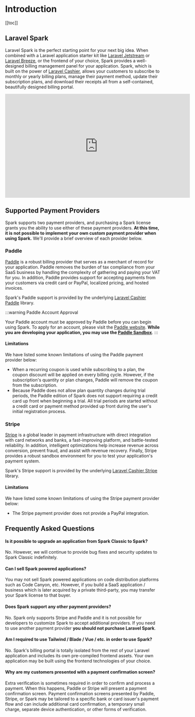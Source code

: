 # Introduction

[[toc]]

## Laravel Spark

Laravel Spark is the perfect starting point for your next big idea. When combined with a Laravel application starter kit like [Laravel Jetstream](https://jetstream.laravel.com) or [Laravel Breeze](https://laravel.com/docs/starter-kits), or the frontend of your choice, Spark provides a well-designed billing management panel for your application. Spark, which is built on the power of [Laravel Cashier](https://laravel.com/docs/billing), allows your customers to subscribe to monthly or yearly billing plans, manage their payment method, update their subscription plans, and download their receipts all from a self-contained, beautifully designed billing portal.

<iframe width="600" height="337" src="https://www.youtube.com/embed/-wAmFagQSzI" frameborder="0" allow="accelerometer; autoplay; clipboard-write; encrypted-media; gyroscope; picture-in-picture" allowfullscreen></iframe>

## Supported Payment Providers

Spark supports two payment providers, and purchasing a Spark license grants you the ability to use either of these payment providers. **At this time, it is not possible to implement your own custom payment provider when using Spark.** We'll provide a brief overview of each provider below.

### Paddle

[Paddle](https://paddle.com) is a robust billing provider that serves as a merchant of record for your application. Paddle removes the burden of tax compliance from your SaaS business by handling the complexity of gathering and paying your VAT for you. In addition, Paddle provides support for accepting payments from your customers via credit card or PayPal, localized pricing, and hosted invoices.

Spark's Paddle support is provided by the underlying [Laravel Cashier Paddle](https://laravel.com/docs/cashier-paddle) library.

:::warning Paddle Account Approval

Your Paddle account must be approved by Paddle before you can begin using Spark. To apply for an account, please visit the [Paddle website](https://paddle.com). **While you are developing your application, you may use the [Paddle Sandbox](https://developer.paddle.com/getting-started/sandbox)**.
:::

#### Limitations

We have listed some known limitations of using the Paddle payment provider below:

- When a recurring coupon is used while subscribing to a plan, the coupon discount will be applied on every billing cycle. However, if the subscription's quantity or plan changes, Paddle will remove the coupon from the subscription.
- Because Paddle does not allow plan quantity changes during trial periods, the Paddle edition of Spark does not support requiring a credit card up front when beginning a trial. All trial periods are started without a credit card or payment method provided up front during the user's initial registration process.

### Stripe

[Stripe](https://stripe.com) is a global leader in payment infrastructure with direct integration with card networks and banks, a fast-improving platform, and battle-tested reliability. In addition, intelligent optimizations help increase revenue across conversion, prevent fraud, and assist with revenue recovery. Finally, Stripe provides a robust sandbox environment for you to test your application's payment system.

Spark's Stripe support is provided by the underlying [Laravel Cashier Stripe](https://laravel.com/docs/billing) library.

#### Limitations

We have listed some known limitations of using the Stripe payment provider below:

- The Stripe payment provider does not provide a PayPal integration.

## Frequently Asked Questions

#### **Is it possible to upgrade an application from Spark Classic to Spark?**

No. However, we will continue to provide bug fixes and security updates to Spark Classic indefinitely.

#### **Can I sell Spark powered applications?**

You may not sell Spark powered applications on code distribution platforms such as Code Canyon, etc. However, if you build a SaaS application / business which is later acquired by a private third-party, you may transfer your Spark license to that buyer.

#### **Does Spark support any other payment providers?**

No. Spark only supports Stripe and Paddle and it is not possible for developers to customize Spark to accept additional providers. If you need to use another payment provider **you should not purchase Laravel Spark**.

#### **Am I required to use Tailwind / Blade / Vue / etc. in order to use Spark?**

No. Spark's billing portal is totally isolated from the rest of your Laravel application and includes its own pre-compiled frontend assets. Your own application may be built using the frontend technologies of your choice.

#### **Why are my customers presented with a payment confirmation screen?**

Extra verification is sometimes required in order to confirm and process a payment. When this happens, Paddle or Stripe will present a payment confirmation screen. Payment confirmation screens presented by Paddle, Stripe, or Spark may be tailored to a specific bank or card issuer's payment flow and can include additional card confirmation, a temporary small charge, separate device authentication, or other forms of verification.
